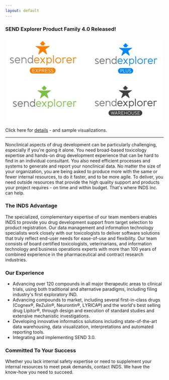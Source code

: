 ```yaml
---
layout: default
---
```


<!--
<div style="text-align:center">
<hr>
<a href="http://inds-inc.com/2016/02/03/we-hiring/"><img src="/assets/images/we-are-hiring.png"></a><br>
<a href="http://inds-inc.com/2016/02/03/we-hiring/">Click here for details</a>
<hr>
</div>
-->

### SEND Explorer Product Family 4.0 Released!

![se-logos.jpg](./assets/images/se-logos.jpg)

Click here for [details](http://inds-inc.com/sendexplorer) - and sample visualizations.

---

Nonclinical aspects of drug development can be particularly challenging,
especially if you're going it alone. You need broad-based toxicology expertise
and hands-on drug development experience that can be hard to find in an
individual consultant. You also need efficient processes and systems to generate
and report your nonclinical data. No matter the size of your organization, you
are being asked to produce more with the same or fewer internal resources, to do
it faster, and to be more agile. To deliver, you need outside resources that
provide the high quality support and products your project requires - on time
and within budget. That's where INDS Inc. can help.

### The INDS Advantage

The specialized, complementary expertise of our team members enables INDS to
provide you drug development support from target selection to product
registration. Our data management and information technology specialists work
closely with our toxicologists to deliver software solutions that truly reflect
end-user needs for ease-of-use and flexibility. Our team consists of board
certified toxicologists, veterinarians, and information technology and business
operations experts with more than 100 years of combined experience in the
pharmaceutical and contract research industries.

### Our Experience

-   Advancing over 120 compounds in all major therapeutic areas to clinical
    trials, using both traditional and alternative paradigms, including filing
    industry's first exploratory IND.
-   Advancing compounds to market, including several first-in-class drugs
    (Cognex®, ReZulin®, Neurontin®, LYRICA®) and the world's best selling drug
    Lipitor®, through design and execution of standard studies and extensive
    mechanistic investigations.
-   Developing innovative informatics solutions including state-of-the-art data
    warehousing, data visualization, interpretations and automated
    reporting tools.
-   Integrating and implementing SEND 3.0.

### Committed To Your Success

Whether you lack internal safety expertise or need to supplement your internal
resources to meet peak demands, contact INDS. We have the know-how you need to
succeed.
